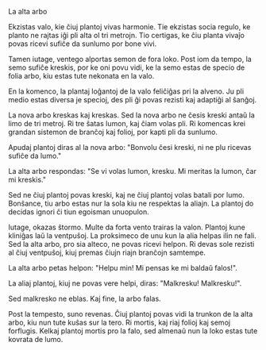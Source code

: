 La alta arbo

Ekzistas valo, kie ĉiuj plantoj vivas harmonie.
Tie ekzistas socia regulo, ke planto ne rajtas iĝi pli alta ol tri metrojn.
Tio certigas, ke ĉiu planta vivaĵo povas ricevi sufiĉe da sunlumo por bone vivi.

Tamen iutage, ventego alportas semon de fora loko.
Post iom da tempo, la semo sufiĉe kreskis, por ke oni povu vidi, ke la semo estas de specio de folia arbo, kiu estas tute nekonata en la valo.

En la komenco, la plantaj loĝantoj de la valo feliĉiĝas pri la alveno.
Ju pli medio estas diversa je specioj, des pli ĝi povas rezisti kaj adaptiĝi al ŝanĝoj.

La nova arbo kreskas kaj kreskas.
Sed la nova arbo ne ĉesis kreski antaŭ la limo de tri metroj.
Ri tre ŝatas lumon, kaj ĉiam volas pli.
Ri komencas krei grandan sistemon de branĉoj kaj folioj, por kapti pli da sunlumo.

Apudaj plantoj diras al la nova arbo:
"Bonvolu ĉesi kreski, ni ne plu ricevas sufiĉe da lumo."

La alta arbo respondas:
"Se vi volas lumon, kresku. Mi meritas la lumon, ĉar mi kreskis."

Sed ne ĉiuj plantoj povas kreski, kaj ne ĉiuj plantoj volas batali por lumo.
Bonŝance, tiu arbo estas nur la sola kiu ne respektas la aliajn.
La plantoj do decidas ignori ĉi tiun egoisman unuopulon.

Iutage, okazas ŝtormo.
Multe da forta vento trairas la valon.
Plantoj kune kliniĝas laŭ la ventpuŝoj.
La proksimeco de unu kun la alia helpas ilin ne fali.
Sed la alta arbo, pro sia alteco, ne povas ricevi helpon.
Ri devas sole rezisti al ĉiuj ventpuŝoj, kiuj premas ĉiujn riajn branĉojn samtempe.

La alta arbo petas helpon:
"Helpu min! Mi pensas ke mi baldaŭ falos!".

La aliaj plantoj, kiuj ne povas vere helpi, diras:
"Malkresku! Malkresku!".

Sed malkresko ne eblas.
Kaj fine, la arbo falas.

Post la tempesto, suno revenas.
Ĉiuj plantoj povas vidi la trunkon de la alta arbo, kiu nun tute kuŝas sur la tero.
Ri mortis, kaj riaj folioj kaj semoj forflugis.
Kelkaj plantoj mortis pro la falo, sed almenaŭ nun la loko estas tute kovrata de lumo.